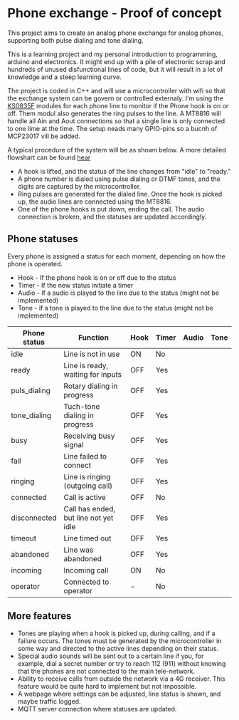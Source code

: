 # Phone exchange - Proof of concept
This project aims to create an analog phone exchange for analog phones, supporting both pulse dialing and tone dialing.

This is a learning project and my personal introduction to programming, arduino and electronics. It might end up with a pile of electronic scrap and hundreds of unused disfunctional lines of code, but it will result in a lot of knowledge and a steep learning curve.

The project is coded in C++ and will use a microcontroller with wifi so that the exchange system can be govern or controlled externaly.
I'm using the [KS0835F](docs/KS0835F.pdf) modules for each phone line to monitor if the Phone hook is on or off. Them modul also generates the ring pulses to the line. A MT8816 will handle all Ain and Aout connections so that a single line is only connected to one lime at the time. The setup neads many GPIO-pins so a bucnh of MCP23017 vill be added.

A typical procedure of the system will be as shown below. A more detailed flowshart can be found [hear](docs/PhoneStatusflowshart.drawio.png)
- A hook is lifted, and the status of the line changes from "idle" to "ready."
- A phone number is dialed using pulse dialing or DTMF tones, and the digits are captured by the microcontroller.
- Ring pulses are generated for the dialed line. Once the hook is picked up, the audio lines are connected using the MT8816.
- One of the phone hooks is put down, ending the call. The audio connection is broken, and the statuses are updated accordingly.

## Phone statuses
Every phone is assigned a status for each moment, depending on how the phone is operated.

- Hook - If the phone hook is on or off due to the status
- Timer - If the new status initiate a timer
- Audio -  If a audio is played to the line due to the status (might not be implemented)
- Tone - if a tone is played to the line due to the status (might not be implemented)

| Phone status  | Function                              | Hook | Timer | Audio | Tone |
| ------------- | ------------------------------------- | ---- | ----- |-------|------| 
| idle          | Line is not in use                    | ON   | No    |
| ready         | Line is ready, waiting for inputs     | OFF  | Yes   |
| puls_dialing  | Rotary dialing in progress            | OFF  | Yes   |
| tone_dialing  | Tuch-tone dialing in progress         | OFF  | Yes   |
| busy          | Receiving busy signal                 | OFF  | Yes   |
| fail          | Line failed to connect                | OFF  | Yes   |
| ringing       | Line is ringing (outgoing call)       | OFF  | Yes   |
| connected     | Call is active                        | OFF  | No    |
| disconnected  | Call has ended, but line not yet idle | OFF  | Yes   |
| timeout       | Line timed out                        | OFF  | Yes   |
| abandoned     | Line was abandoned                    | OFF  | Yes   |
| incoming      | Incoming call                         | ON   | No    |
| operator      | Connected to operator                 | -    | No    |


## More features
- Tones are playing when a hook is picked up, during calling, and if a failure occurs. The tones must be generated by the microcontroller in some way and directed to the active lines depending on their status.
- Special audio sounds will be sent out to a certain line if you, for example, dial a secret number or try to reach 112 (911) without knowing that the phones are not connected to the main tele-network.
- Ability to receive calls from outside the network via a 4G receiver. This feature would be quite hard to implement but not impossible.
- A webpage where settings can be adjusted, line status is shown, and maybe traffic logged.
- MQTT server connection where statuses are updated.
